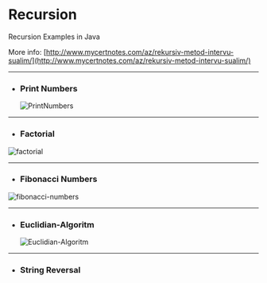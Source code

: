 # Recursion
Recursion Examples in Java

More info: [http://www.mycertnotes.com/az/rekursiv-metod-intervu-sualim/](http://www.mycertnotes.com/az/rekursiv-metod-intervu-sualim/)

***

* ### Print Numbers
    ![PrintNumbers](http://www.mycertnotes.com/wp-content/uploads/2018/05/PrintNumbers.jpg)

***

* ### Factorial
 ![factorial](http://www.mycertnotes.com/wp-content/uploads/2017/07/factorial-explain-2-1.jpg)

***

* ### Fibonacci Numbers
 ![fibonacci-numbers](http://www.mycertnotes.com/wp-content/uploads/2017/07/fibonacci-recursion-explain2.jpg)

***

* ### Euclidian-Algoritm
   ![Euclidian-Algoritm](http://www.mycertnotes.com/wp-content/uploads/2017/07/Euclidian-Algoritm.jpg)

***

* ### String Reversal
